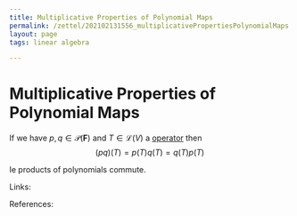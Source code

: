 ```yaml
---
title: Multiplicative Properties of Polynomial Maps
permalink: /zettel/202102131556_multiplicativePropertiesPolynomialMaps
layout: page
tags: linear algebra

---
```

# Multiplicative Properties of Polynomial Maps

If we have $p, q \in \mathcal{P}(\mathbf{F})$ and $T \in \mathcal{L}(V)$ a [operator](202102082104_operatorDefinition) then
$$
(pq)(T) = p(T)q(T) = q(T)p(T)
$$

Ie products of polynomials commute.

Links: 

References: 

